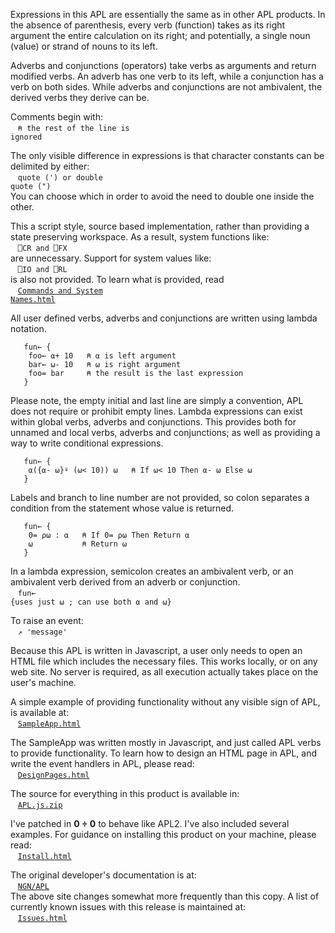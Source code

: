 Expressions in this APL are essentially the same as in other APL
products.  In the absence of parenthesis, every verb (function)
takes as its right argument the entire calculation on its right;
and potentially, a single noun (value) or strand of nouns to its left.<p>

Adverbs and conjunctions (operators) take verbs as arguments and
return modified verbs.  An adverb has one verb to its left, while
a conjunction has a verb on both sides.  While adverbs and
conjunctions are not ambivalent, the derived verbs they derive can be.<p>

Comments begin with:<br>
&nbsp;&nbsp;&nbsp;<code>⍝ the rest of the line is ignored</code><p>

The only visible difference in expressions is that character
constants can be delimited by either:<br>
&nbsp;&nbsp;&nbsp;<code>quote (') or double quote (")</code><br>
You can choose which in order to avoid the need to double one
inside the other.<p>

This a script style, source based implementation, rather than providing
a state preserving workspace.  As a result, system functions like:<br>
&nbsp;&nbsp;&nbsp;<code>⎕CR and ⎕FX</code><br>
are unnecessary.  Support for system values like:<br>
&nbsp;&nbsp;&nbsp;<code>⎕IO and ⎕RL</code><br>
is also not provided.  To learn what is provided, read<br>
&nbsp;&nbsp;&nbsp;<a href="Commands and System Names.html"><code>Commands and System Names.html</code></a><p>

All user defined verbs, adverbs and conjunctions are written using
lambda notation.
<pre><code>   fun← {
    foo← ⍺+ 10   ⍝ ⍺ is left argument
    bar← ⍵- 10   ⍝ ⍵ is right argument
    foo= bar     ⍝ the result is the last expression
   }</code></pre>

Please note, the empty initial and last line are simply a
convention, APL does not require or prohibit empty lines.  Lambda
expressions can exist within global verbs, adverbs and
conjunctions.  This provides both for unnamed and local
verbs, adverbs and conjunctions; as well as providing a way to
write conditional expressions.
<pre><code>   fun← {
    ⍺({⍺- ⍵}⍤ (⍵< 10)) ⍵   ⍝ If ⍵< 10 Then ⍺- ⍵ Else ⍵
   }</code></pre>

Labels and branch to line number are not provided, so colon
separates a condition from the statement whose value is returned.
<pre><code>   fun← {
    0= ⍴⍵ : ⍺   ⍝ If 0= ⍴⍵ Then Return ⍺
    ⍵           ⍝ Return ⍵
   }</code></pre>

In a lambda expression, semicolon creates an ambivalent verb, or
an ambivalent verb derived from an adverb or conjunction.<br>
&nbsp;&nbsp;&nbsp;<code>fun← {uses just ⍵ ; can use both ⍺ and ⍵}</code><p>
   
To raise an event:<br>
&nbsp;&nbsp;&nbsp;<code>↗ 'message'</code><p>

Because this APL is written in Javascript, a user only needs to open
an HTML file which includes the necessary files.  This works locally,
or on any web site.  No server is required, as all execution actually
takes place on the user's machine.<p>

A simple example of providing functionality without any visible sign
of APL, is available at:<br>
&nbsp;&nbsp;&nbsp;<a href="../SampleApp.html"><code>SampleApp.html</code></a><p>

The SampleApp was written mostly in Javascript, and just called APL verbs
to provide functionality.  To learn how to design an HTML page in APL, and
write the event handlers in APL, please read:<br>
&nbsp;&nbsp;&nbsp;<a href="DesignPages.html"><code>DesignPages.html</code></a><p>

The source for everything in this product is available in:<br>
&nbsp;&nbsp;&nbsp;<a href="https://drive.google.com/folderview?id=0B4pyTIFvUzRBSnV0RFNhNXJWd28&usp=drive_web"><code>APL.js.zip</code></a><p>

I've patched in <b>0 ÷ 0</b> to behave like APL2.  I've also included
several examples.  For guidance on installing this product on your 
machine, please read:<br>
&nbsp;&nbsp;&nbsp;<a href="Install.html"><code>Install.html</code></a><p>

The original developer's documentation is at:<br>
&nbsp;&nbsp;&nbsp;<a href="https://github.com/ngn/apl#readme"><code>NGN/APL</code></a><br>
The above site changes somewhat more frequently than this copy.
A list of currently known issues with this release is maintained at:<br>
&nbsp;&nbsp;&nbsp;<a href="Issues.html"><code>Issues.html</code></a>
